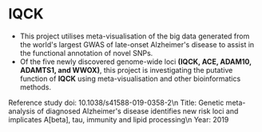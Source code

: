 # IQCK
* This project utilises meta-visualisation of the big data generated from the world's largest GWAS of late-onset Alzheimer's disease to assist in the functional annotation of novel SNPs.
* Of the five newly discovered genome-wide loci **(IQCK, ACE, ADAM10, ADAMTS1, and WWOX)**, this project is investigating the putative function of **IQCK** using meta-visualisation and other bioinformatics methods.

Reference study doi: 10.1038/s41588-019-0358-2\n
Title: Genetic meta-analysis of diagnosed Alzheimer's disease identifies new risk loci and implicates A[beta], tau, immunity and lipid processing\n
Year: 2019
